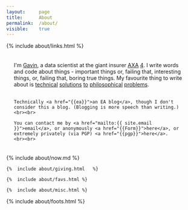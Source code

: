 ```yaml
---
layout: 	page
title: 		About
permalink:	/about/
visible:	true
---
```


{%	include about/links.html	%}



<div style="padding:20px">
	I'm <a href="{{ "/cv.pdf" | prepend: site.url }}">Gavin</a>, a data scientist at the giant insurer <a href="{{Axa}}">AXA</a> <a href="#fn:4" id="fnref:4">4</a>. I write words and code about things - important things or, failing that, interesting things, or, failing that, boring true things. My favourite thing to write about is <a href="{{cs}}">technical</a> <a href="{{gelman}}">solutions</a> <a href="{{welf}}">to</a> <a href="{{shminux}}">philosophical</a> <a href="{{comp1}}">problems</a>.<br><br> 

    Technically <a href="{{ea}}">an EA blog</a>, though I don't consider this a blog. (Blogging is more speech than writing.)<br><br>

	You can contact me by <a href="mailto:{{ site.email }}">email</a>, or anonymously <a href="{{Form}}">here</a>, or extremely privately (via PGP) <a href="{{pgp}}">here</a>.
	<br><br>
</div>


<!-- <div class="accordion">
	<h3>Good arguments</h3>
	<div>
		{%		include about/arguments.html		%}
	</div>
</div>
 -->

<div class="accordion">	
	{%	include about/now.md	%}

	{%	include about/giving.html	%}	
	
	{%	include about/favs.html	%}	
	
	{%	include about/misc.html	%}

</div>


{%	include about/foots.html	%}



<!-- If big screen, pad down the footer -->
<style>
	@media (min-width: 30em) {
	#padder {
		height: 29.5vh;
	}
}
</style>

<div id="padder"></div>
